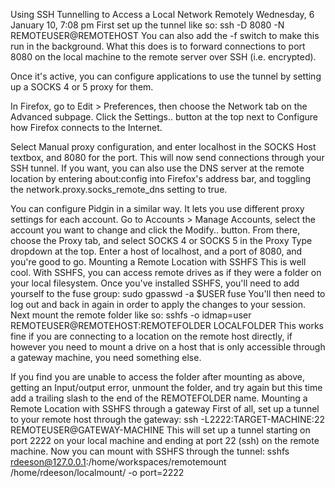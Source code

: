
Using SSH Tunnelling to Access a Local Network Remotely
Wednesday, 6 January 10, 7:08 pm
First set up the tunnel like so:
ssh -D 8080 -N REMOTEUSER@REMOTEHOST
You can also add the -f switch to make this run in the background. What this does is to forward connections to port 8080 on the local machine to the remote server over SSH (i.e. encrypted).

Once it's active, you can configure applications to use the tunnel by setting up a SOCKS 4 or 5 proxy for them.

In Firefox, go to Edit > Preferences, then choose the Network tab on the Advanced subpage. Click the Settings.. button at the top next to Configure how Firefox connects to the Internet.

Select Manual proxy configuration, and enter localhost in the SOCKS Host textbox, and 8080 for the port. This will now send connections through your SSH tunnel. If you want, you can also use the DNS server at the remote location by entering about:config into Firefox's address bar, and toggling the network.proxy.socks_remote_dns setting to true.

You can configure Pidgin in a similar way. It lets you use different proxy settings for each account. Go to Accounts > Manage Accounts, select the account you want to change and click the Modify.. button. From there, choose the Proxy tab, and select SOCKS 4 or SOCKS 5 in the Proxy Type dropdown at the top. Enter a host of localhost, and a port of 8080, and you're good to go.
Mounting a Remote Location with SSHFS
This is well cool. With SSHFS, you can access remote drives as if they were a folder on your local filesystem. Once you've installed SSHFS, you'll need to add yourself to the fuse group:
sudo gpasswd -a $USER fuse
You'll then need to log out and back in again in order to apply the changes to your session. Next mount the remote folder like so:
sshfs -o idmap=user REMOTEUSER@REMOTEHOST:REMOTEFOLDER LOCALFOLDER
This works fine if you are connecting to a location on the remote host directly, if however you need to mount a drive on a host that is only accessible through a gateway machine, you need something else.

If you find you are unable to access the folder after mounting as above, getting an Input/output error, unmount the folder, and try again but this time add a trailing slash to the end of the REMOTEFOLDER name.
Mounting a Remote Location with SSHFS through a gateway
First of all, set up a tunnel to your remote host through the gateway:
ssh -L2222:TARGET-MACHINE:22 REMOTEUSER@GATEWAY-MACHINE
This will set up a tunnel starting on port 2222 on your local machine and ending at port 22 (ssh) on the remote machine. Now you can mount with SSHFS through the tunnel:
sshfs rdeeson@127.0.0.1:/home/workspaces/remotemount /home/rdeeson/localmount/ -o port=2222
